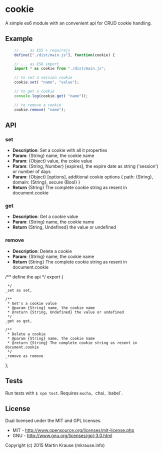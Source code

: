 # cookie
 A simple es6 module with an convenient api for CRUD cookie handling.

## Example
```Javascript
    // ... as ES5 + requirejs
    define(["./dist/main.js"], function(cookie) {

    // ... as ES6 import
    import * as cookie from "./dist/main.js";

    // to set a session cookie
    cookie.set( "name", "value");

    // to get a cookie
    console.log(cookie.get( "name"));

    // to remove a cookie
    cookie.remove( "name");

```

## API

### set
 - __Description__: Set a cookie with all it properties
 - __Param__: {String} name, the cookie name
 - __Param__: {Object} value, the cokie value
 - __Param__: {String, Number} [expires], the expire date as string ('session') or number of days
 - __Param__: {Object} [options], additional cookie options { path: {String}, domain: {String}, secure {Bool} }
 - __Return__ {String} The complete cookie string as resent in document.cookie

### get
 - __Description__: Get a cookie value
 - __Param__: {String} name, the cookie name
 - __Return__ {String, Undefined} the value or undefined

### remove
 - __Description__: Delete a cookie
 - __Param__: {String} name, the cookie name
 - __Return__ {String} The complete cookie string as resent in document.cookie


/** define the api  */
export {

     */
    _set as set,

    /**
     * Get's a cookie value
     * @param {String} name, the cookie name
     * @return {String, Undefined} the value or undefined
     */
    _get as get,

    /**
     * Delete a cookie
     * @param {String} name, the cookie name
     * @return {String} The complete cookie string as resent in document.cookie
     */
    _remove as remove
};
## Tests
Run tests with `$ npm test`. Requires `mocha, `chai`, `babel`.


## License
Dual licensed under the MIT and GPL licenses.

* MIT - http://www.opensource.org/licenses/mit-license.php
* GNU - http://www.gnu.org/licenses/gpl-3.0.html


Copyright (c) 2015 Martin Krause (mkrause.info)

